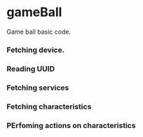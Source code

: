 # gameBall
Game ball basic code. 
### Fetching device.
### Reading UUID
### Fetching services
### Fetching characteristics 
### PErfoming actions on characteristics 
